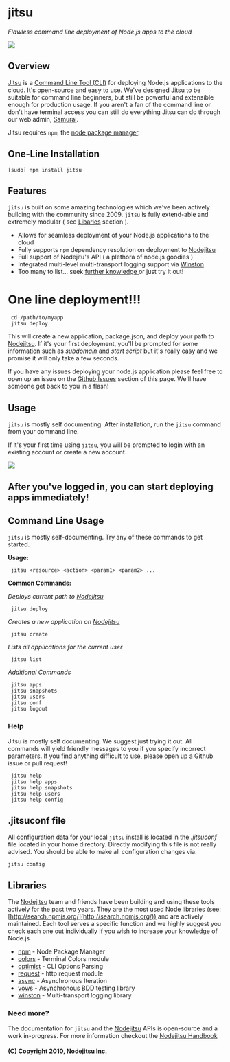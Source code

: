 # jitsu
*Flawless command line deployment of Node.js apps to the cloud*

<img src="https://github.com/nodejitsu/jitsu/raw/master/assets/jitsu.png"/>

## Overview

[Jitsu](http://github.com/nodejitsu/jitsu) is a [Command Line Tool (CLI)](http://en.wikipedia.org/wiki/Command-line_interface) for deploying Node.js applications to the cloud. It's open-source and easy to use. We've designed Jitsu to be suitable for command line beginners, but still be powerful and extensible enough for production usage. If you aren't a fan of the command line or don't have terminal access you can still do everything Jitsu can do through our web admin, [Samurai](http://nodejitsu.com). 

Jitsu requires `npm`, the [node package manager](http://npmjs.org).


## One-Line Installation

    [sudo] npm install jitsu

## Features

`jitsu` is built on some amazing technologies which we've been actively building with the community since 2009. `jitsu` is fully extend-able and extremely modular ( see [Libaries](#Libraries) section ).

 - Allows for seamless deployment of your Node.js applications to the cloud
 - Fully supports `npm` dependency resolution on deployment to [Nodejitsu](http://nodejitsu.com)
 - Full support of Nodejitu's API ( a plethora of node.js goodies )
 - Integrated multi-level multi-transport logging support via [Winston](http://github.com/indexzero/winston/)
 - Too many to list... seek [further knowledge ](http://github.com/nodejitsu/handbook) or just try it out!

# One line deployment!!!

     cd /path/to/myapp
     jitsu deploy

This will create a new application, package.json, and deploy your path to [Nodejitsu](http://nodejitsu.com). If it's your first deployment, you'll be prompted for some information such as *subdomain* and *start script* but it's really easy and we promise it will only take a few seconds.

If you have any issues deploying your node.js application please feel free to open up an issue on the [Github Issues](https://github.com/nodejitsu/jitsu/issues) section of this page. We'll have someone get back to you in a flash!

## Usage

`jitsu` is mostly self documenting. After installation, run the `jitsu` command from your command line.

If it's your first time using `jitsu`, you will be prompted to login with an existing account or create a new account.

<img src="https://github.com/nodejitsu/jitsu/raw/master/assets/login.png"/>

## After you've logged in, you can start deploying apps immediately!



## Command Line Usage

`jitsu` is mostly self-documenting. Try any of these commands to get started.


   **Usage:**
   
     jitsu <resource> <action> <param1> <param2> ...
   
   **Common Commands:**
   
   *Deploys current path to [Nodejitsu](http://nodejitsu.com)*
   
     jitsu deploy
   
   *Creates a new application on [Nodejitsu](http://nodejitsu.com)*
   
     jitsu create
   
   *Lists all applications for the current user*
   
     jitsu list
   
   *Additional Commands*
   
     jitsu apps
     jitsu snapshots
     jitsu users
     jitsu conf
     jitsu logout



### Help

Jitsu is mostly self documenting. We suggest just trying it out. All commands will yield friendly messages to you if you specify incorrect parameters. If you find anything difficult to use, please open up a Github issue or pull request! 

     jitsu help
     jitsu help apps
     jitsu help snapshots
     jitsu help users
     jitsu help config

## .jitsuconf file

All configuration data for your local `jitsu` install is located in the *.jitsuconf* file located in your home directory. Directly modifying this file is not really advised. You should be able to make all configuration changes via:

    jitsu config

## Libraries
<a name="Libraries"></a>
The [Nodejitsu](http://nodejitsu.com) team and friends have been building and using these tools actively for the past two years. They are the most used Node libraries (see: [http://search.npmjs.org/](http://search.npmjs.org/)) and are actively maintained. Each tool serves a specific function and we highly suggest you check each one out individually if you wish to increase your knowledge of Node.js

- [npm](http://npmjs.org) - Node Package Manager
- [colors](http://github.com/marak/colors) - Terminal Colors module
- [optimist](http://github.com/substack/optimist) - CLI Options Parsing
- [request](http://github.com/mikeal/request) - http request module
- [async](https://github.com/caolan/async) - Asynchronous Iteration
- [vows](http://vowsjs.org) - Asynchronous BDD testing library
- [winston](http://github.com/indexzero/winston/) - Multi-transport logging library

### Need more?
The documentation for `jitsu` and the [Nodejitsu](http://nodejitsu.com) APIs is open-source and a work in-progress. For more information checkout the [Nodejitsu Handbook](http://github.com/nodejitsu/handbook)

#### (C) Copyright 2010, [Nodejitsu](http://nodejitsu.com) Inc.